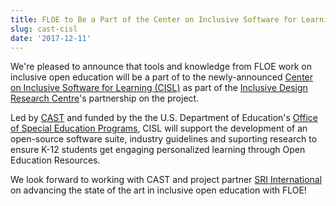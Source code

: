 ```yaml
---
title: FLOE to Be a Part of the Center on Inclusive Software for Learning
slug: cast-cisl
date: '2017-12-11'
---
```

We're pleased to announce that tools and knowledge from FLOE work on inclusive open
education will be a part of to the newly-announced
[Center on Inclusive Software for Learning (CISL)](http://www.cast.org/whats-new/news/2017/center-for-inclusive-software-for-learning.html#.Wi7t9xNSwUE)
as part of the [Inclusive Design Research Centre](https://idrc.ocadu.ca/)'s partnership on the project.

Led by [CAST](http://www.cast.org/) and funded by the the U.S. Department
of Education's [Office of Special Education Programs](https://www2.ed.gov/about/offices/list/osers/osep/index.html),
CISL will support the development of an
open-source software suite, industry guidelines and suporting research to ensure
K-12 students get engaging personalized learning through Open Education Resources.

We look forward to working with CAST and project partner
[SRI International](https://www.sri.com/) on advancing the state of the art in inclusive open education with FLOE!
